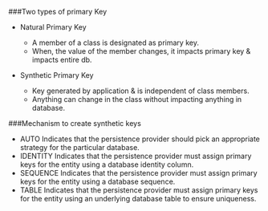 ###Two types of primary Key
* Natural Primary Key  
  - A member of a class is designated as primary key.
  - When, the value of the member changes, it impacts primary key & impacts entire db.

* Synthetic Primary Key
  - Key generated by application & is independent of class members.
  - Anything can change in the class without impacting anything in database.

###Mechanism to create synthetic keys
* AUTO           Indicates that the persistence provider should pick an appropriate strategy for the particular database.
* IDENTITY       Indicates that the persistence provider must assign primary keys for the entity using a database identity column.
* SEQUENCE       Indicates that the persistence provider must assign primary keys for the entity using a database sequence.
* TABLE          Indicates that the persistence provider must assign primary keys for the entity using an underlying database table to ensure uniqueness.
